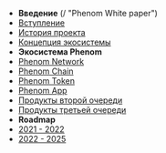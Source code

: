 * **Введение** (/ "Phenom White paper")
* [Вступление](/intro.md)
* [История проекта](/history.md)
* [Концепция экосистемы](/concept.md)
* **Экосистема Phenom**
* [Phenom Network]()
* [Phenom Chain]()
* [Phenom Token]()
* [Phenom App]()
* [Продукты второй очереди]()
* [Продукты третьей очереди]()
* **Roadmap**
* [2021 - 2022]()
* [2022 - 2025]()
